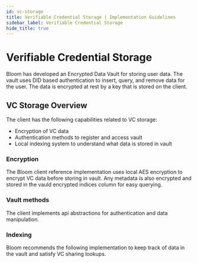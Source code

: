```yaml
---
id: vc-storage
title: Verifiable Credential Storage | Implementation Guidelines
sidebar_label: Verifiable Credential Storage
hide_title: true
---
```


# Verifiable Credential Storage

Bloom has developed an Encrypted Data Vault for storing user data. The vault uses DID based authentication to insert, query, and remove data for the user. The data is encrypted at rest by a key that is stored on the client.

## VC Storage Overview

The client has the following capabilities related to VC storage:

- Encryption of VC data
- Authentication methods to register and access vault
- Local indexing system to understand what data is stored in vault

### Encryption

The Bloom client reference implementation uses local AES encryption to encrypt VC data before storing in vault. Any metadata is also encrypted and stored in the vauld encrypted indices column for easy querying.

### Vault methods

The client implements api abstractions for authentication and data manipulation.

### Indexing

Bloom recommends the following implementation to keep track of data in the vault and satisfy VC sharing lookups.
